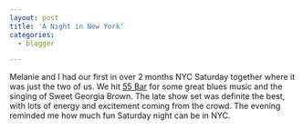 ```yaml
---
layout: post
title: 'A Night in New York'
categories:
  - blogger

---
```


Melanie and I had our first in over 2 months NYC Saturday together where it was just the two of us.  We hit <a href="http://www.55bar.com/">55 Bar</a> for some great blues music and the singing of Sweet Georgia Brown.  The late show set was definite the best, with lots of energy and excitement coming from the crowd.  The evening reminded me how much fun Saturday night can be in NYC.<br /><br /><br />
